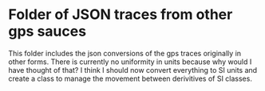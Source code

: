 # Folder of JSON traces from other gps sauces 
This folder includes the json conversions of the gps traces originally in other forms.
There is currently no uniformity in units because why would I have thought of that?
I think I should now convert everything to SI units and create a class to manage the movement between derivitives of SI classes.
